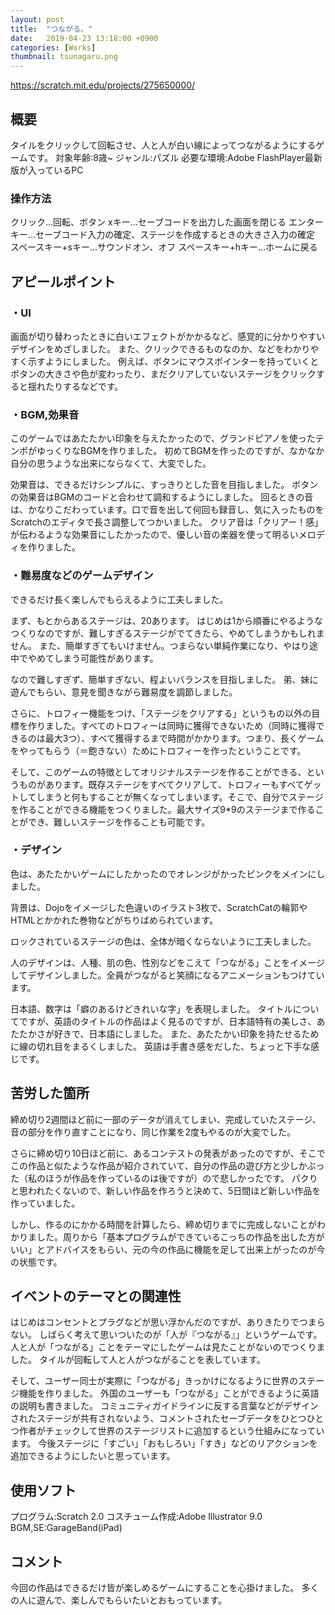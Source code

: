 ```yaml
---
layout: post
title:  "つながる。"
date:   2019-04-23 13:18:00 +0900
categories: [Works]
thumbnail: tsunagaru.png
---
```

https://scratch.mit.edu/projects/275650000/
## 概要
タイルをクリックして回転させ、人と人が白い線によってつながるようにするゲームです。
対象年齢:8歳~
ジャンル:パズル
必要な環境:Adobe FlashPlayer最新版が入っているPC
### 操作方法
クリック…回転、ボタン
xキー…セーブコードを出力した画面を閉じる
エンターキー…セーブコード入力の確定、ステージを作成するときの大きさ入力の確定
スペースキー+sキー…サウンドオン、オフ
スペースキー+hキー…ホームに戻る

## アピールポイント
### ・UI
画面が切り替わったときに白いエフェクトがかかるなど、感覚的に分かりやすいデザインをめざしました。
また、クリックできるものなのか、などをわかりやすく示すようにしました。
例えば、ボタンにマウスポインターを持っていくとボタンの大きさや色が変わったり、まだクリアしていないステージをクリックすると揺れたりするなどです。

### ・BGM,効果音
このゲームではあたたかい印象を与えたかったので、グランドピアノを使ったテンポがゆっくりなBGMを作りました。
初めてBGMを作ったのですが、なかなか自分の思うような出来にならなくて、大変でした。

効果音は、できるだけシンプルに、すっきりとした音を目指しました。
ボタンの効果音はBGMのコードと合わせて調和するようにしました。
回るときの音は、かなりこだわっています。口で音を出して何回も録音し、気に入ったものをScratchのエディタで長さ調整してつかいました。
クリア音は「クリアー！感」が伝わるような効果音にしたかったので、優しい音の楽器を使って明るいメロディを作りました。

### ・難易度などのゲームデザイン
できるだけ長く楽しんでもらえるように工夫しました。

まず、もとからあるステージは、20あります。
はじめは1から順番にやるようなつくりなのですが、難しすぎるステージがでてきたら、やめてしまうかもしれません。
また、簡単すぎてもいけません。つまらない単純作業になり、やはり途中でやめてしまう可能性があります。

なので難しすぎず、簡単すぎない、程よいバランスを目指しました。
弟、妹に遊んでもらい、意見を聞きながら難易度を調節しました。

さらに、トロフィー機能をつけ、「ステージをクリアする」というもの以外の目標を作りました。すべてのトロフィーは同時に獲得できないため（同時に獲得できるのは最大3つ）、すべて獲得するまで時間がかかります。つまり、長くゲームをやってもらう（＝飽きない）ためにトロフィーを作ったということです。

そして、このゲームの特徴としてオリジナルステージを作ることができる、というものがあります。既存ステージをすべてクリアして、トロフィーもすべてゲットしてしまうと何もすることが無くなってしまいます。そこで、自分でステージを作ることができる機能をつくりました。最大サイズ9*9のステージまで作ることができ、難しいステージを作ることも可能です。

### ・デザイン
色は、あたたかいゲームにしたかったのでオレンジがかったピンクをメインにしました。

背景は、Dojoをイメージした色違いのイラスト3枚で、ScratchCatの輪郭やHTMLとかかれた巻物などがちりばめられています。

ロックされているステージの色は、全体が暗くならないように工夫しました。

人のデザインは、人種、肌の色、性別などをこえて「つながる」ことをイメージしてデザインしました。全員がつながると笑顔になるアニメーションもつけています。

日本語、数字は「癖のあるけどきれいな字」を表現しました。
タイトルについてですが、英語のタイトルの作品はよく見るのですが、日本語特有の美しさ、あたたかさが好きで、日本語にしました。
また、あたたかい印象を持たせるために線の切れ目をまるくしました。
英語は手書き感をだした、ちょっと下手な感じです。

## 苦労した箇所
締め切り2週間ほど前に一部のデータが消えてしまい、完成していたステージ、音の部分を作り直すことになり、同じ作業を2度もやるのが大変でした。

さらに締め切り10日ほど前に、あるコンテストの発表があったのですが、そこでこの作品と似たような作品が紹介されていて、自分の作品の遊び方と少しかぶった（私のほうが作品を作っているのは後ですが）ので悲しかったです。
パクりと思われたくないので、新しい作品を作ろうと決めて、5日間ほど新しい作品を作っていました。

しかし、作るのにかかる時間を計算したら、締め切りまでに完成しないことがわかりました。周りから「基本プログラムができているこっちの作品を出した方がいい」とアドバイスをもらい、元の今の作品に機能を足して出来上がったのが今の状態です。

## イベントのテーマとの関連性
はじめはコンセントとプラグなどが思い浮かんだのですが、ありきたりでつまらない。
しばらく考えて思いついたのが「人が『つながる』」というゲームです。
人と人が「つながる」ことをテーマにしたゲームは見たことがないのでつくりました。
タイルが回転して人と人がつながることを表しています。

そして、ユーザー同士が実際に「つながる」きっかけになるように世界のステージ機能を作りました。
外国のユーザーも「つながる」ことができるように英語の説明も書きました。
コミュニティガイドラインに反する言葉などがデザインされたステージが共有されないよう、コメントされたセーブデータをひとつひとつ作者がチェックして世界のステージリストに追加するという仕組みになっています。
今後ステージに「すごい」「おもしろい」「すき」などのリアクションを追加できるようにしたいと思っています。

## 使用ソフト
プログラム:Scratch 2.0
コスチューム作成:Adobe Illustrator 9.0
BGM,SE:GarageBand(iPad)

## コメント
今回の作品はできるだけ皆が楽しめるゲームにすることを心掛けました。
多くの人に遊んで、楽しんでもらいたいとおもっています。
